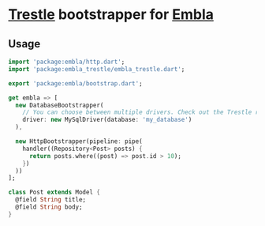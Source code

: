 # [Trestle](https://github.com/dart-bridge/trestle) bootstrapper for [Embla](https://github.com/dart-embla/embla)

## Usage
```dart
import 'package:embla/http.dart';
import 'package:embla_trestle/embla_trestle.dart';

export 'package:embla/bootstrap.dart';

get embla => [
  new DatabaseBootstrapper(
    // You can choose between multiple drivers. Check out the Trestle readme.
    driver: new MySqlDriver(database: 'my_database')
  ),

  new HttpBootstrapper(pipeline: pipe(
    handler((Repository<Post> posts) {
      return posts.where((post) => post.id > 10);
    })
  ))
];

class Post extends Model {
  @field String title;
  @field String body;
}
```

